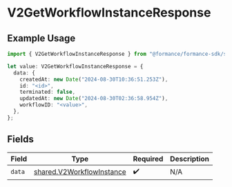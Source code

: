 # V2GetWorkflowInstanceResponse

## Example Usage

```typescript
import { V2GetWorkflowInstanceResponse } from "@formance/formance-sdk/sdk/models/shared";

let value: V2GetWorkflowInstanceResponse = {
  data: {
    createdAt: new Date("2024-08-30T10:36:51.253Z"),
    id: "<id>",
    terminated: false,
    updatedAt: new Date("2024-08-30T02:36:58.954Z"),
    workflowID: "<value>",
  },
};
```

## Fields

| Field                                                                         | Type                                                                          | Required                                                                      | Description                                                                   |
| ----------------------------------------------------------------------------- | ----------------------------------------------------------------------------- | ----------------------------------------------------------------------------- | ----------------------------------------------------------------------------- |
| `data`                                                                        | [shared.V2WorkflowInstance](../../../sdk/models/shared/v2workflowinstance.md) | :heavy_check_mark:                                                            | N/A                                                                           |